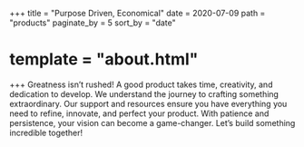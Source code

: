 +++
title = "Purpose Driven, Economical"
date = 2020-07-09
path = "products"
paginate_by = 5
sort_by = "date"
# template = "about.html"
+++
Greatness isn’t rushed! A good product takes time, creativity, and dedication to develop. We understand the journey to crafting something extraordinary. Our support and resources ensure you have everything you need to refine, innovate, and perfect your product. With patience and persistence, your vision can become a game-changer. Let’s build something incredible together!